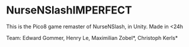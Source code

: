 # NurseNSlashIMPERFECT
This is the Pico8 game remaster of NurseNSlash, in Unity. 
Made in <24h 

Team: Edward Gommer, Henry Le, Maximilian Zobel*, Christoph Kerls*
